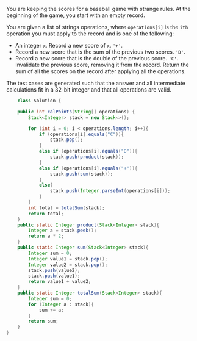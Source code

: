 

You are keeping the scores for a baseball game with strange rules. At the beginning of the game, you start with an empty record.

You are given a list of strings operations, where ```operations[i]``` is the ```ith``` operation you must apply to the record and is one of the following:

- An integer ```x```.
Record a new score of ```x```.
```'+'```.
- Record a new score that is the sum of the previous two scores.
```'D'```.
- Record a new score that is the double of the previous score.
```'C'```.
Invalidate the previous score, removing it from the record.
Return the sum of all the scores on the record after applying all the operations.

The test cases are generated such that the answer and all intermediate calculations fit in a 32-bit integer and that all operations are valid.

```java
    class Solution {

    public int calPoints(String[] operations) {
        Stack<Integer> stack = new Stack<>();

        for (int i = 0; i < operations.length; i++){
            if (operations[i].equals("C")){
                stack.pop();
            }
            else if (operations[i].equals("D")){
                stack.push(product(stack));
            }
            else if (operations[i].equals("+")){
                stack.push(sum(stack));
            }
            else{
                stack.push(Integer.parseInt(operations[i]));
            }
        }
        int total = totalSum(stack);
        return total;
    }
    public static Integer product(Stack<Integer> stack){
        Integer a = stack.peek();
        return a * 2;
    }
    public static Integer sum(Stack<Integer> stack){
        Integer sum = 0;
        Integer value1 = stack.pop();
        Integer value2 = stack.pop();
        stack.push(value2);
        stack.push(value1); 
        return value1 + value2;
    }
    public static Integer totalSum(Stack<Integer> stack){
        Integer sum = 0;
        for (Integer a : stack){
            sum += a;
        }
        return sum;
    }
}
```